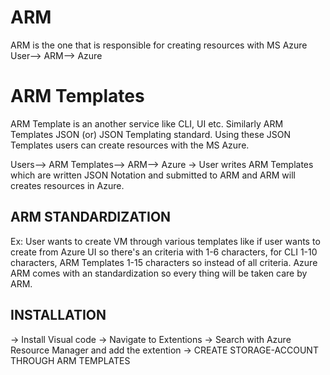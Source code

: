 # ARM
ARM is the one that is responsible for creating resources with MS Azure
User--> ARM--> Azure

# ARM Templates
ARM Template is an another service like CLI, UI etc. Similarly ARM Templates JSON (or) JSON Templating standard. Using these JSON Templates users can create resources with the MS Azure.

Users--> ARM Templates--> ARM--> Azure
-> User writes ARM Templates which are written JSON Notation and submitted to ARM and ARM will creates resources in Azure.

## ARM STANDARDIZATION
Ex: User wants to create VM through various templates like if user wants to create from Azure UI so there's an criteria with 1-6 characters, for CLI 1-10 characters, ARM Templates 1-15 characters so instead of all criteria. Azure ARM comes with an standardization so every thing will be taken care by ARM.

## INSTALLATION
-> Install Visual code
-> Navigate to Extentions
-> Search with Azure Resource Manager and add the extention
-> CREATE STORAGE-ACCOUNT THROUGH ARM TEMPLATES
